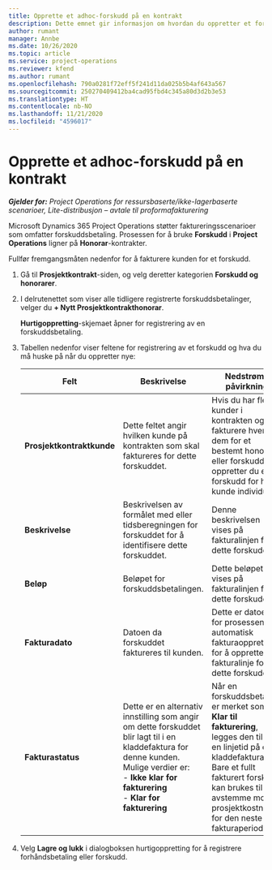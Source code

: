 ```yaml
---
title: Opprette et adhoc-forskudd på en kontrakt
description: Dette emnet gir informasjon om hvordan du oppretter et forskudd på en kontrakt etter behov.
author: rumant
manager: Annbe
ms.date: 10/26/2020
ms.topic: article
ms.service: project-operations
ms.reviewer: kfend
ms.author: rumant
ms.openlocfilehash: 790a0281f72eff5f241d11da025b5b4af643a567
ms.sourcegitcommit: 250270409412ba4cad95fbd4c345a80d3d2b3e53
ms.translationtype: HT
ms.contentlocale: nb-NO
ms.lasthandoff: 11/21/2020
ms.locfileid: "4596017"
---
```

# <a name="creating-an-ad-hoc-advance-on-a-contract"></a>Opprette et adhoc-forskudd på en kontrakt

_**Gjelder for:** Project Operations for ressursbaserte/ikke-lagerbaserte scenarioer, Lite-distribusjon – avtale til proformafakturering_

Microsoft Dynamics 365 Project Operations støtter faktureringsscenarioer som omfatter forskuddsbetaling. Prosessen for å bruke **Forskudd** i **Project Operations** ligner på **Honorar**-kontrakter. 

Fullfør fremgangsmåten nedenfor for å fakturere kunden for et forskudd.

1. Gå til **Prosjektkontrakt**-siden, og velg deretter kategorien **Forskudd og honorarer**.
2. I delrutenettet som viser alle tidligere registrerte forskuddsbetalinger, velger du **+ Nytt Prosjektkontrakthonorar**. 

    **Hurtigoppretting**-skjemaet åpner for registrering av en forskuddsbetaling.
    
3. Tabellen nedenfor viser feltene for registrering av et forskudd og hva du må huske på når du oppretter nye:

    | Felt | Beskrivelse | Nedstrøms påvirkning |
    | --- | --- | --- |
    | **Prosjektkontraktkunde** | Dette feltet angir hvilken kunde på kontrakten som skal faktureres for dette forskuddet. | Hvis du har flere kunder i kontrakten og vil fakturere hver av dem for et bestemt honorar eller forskudd, oppretter du et forskudd for hver kunde individuelt. |
    | **Beskrivelse** | Beskrivelsen av formålet med eller tidsberegningen for forskuddet for å identifisere dette forskuddet. | Denne beskrivelsen vises på fakturalinjen for dette forskuddet. |
    | **Beløp** | Beløpet for forskuddsbetalingen. | Dette beløpet vises på fakturalinjen for dette forskuddet. |
    | **Fakturadato** | Datoen da forskuddet faktureres til kunden. | Dette er datoen for prosessen for automatisk fakturaopprettelse for å opprette en fakturalinje for dette forskuddet. |
    | **Fakturastatus** | Dette er en alternativ innstilling som angir om dette forskuddet blir lagt til i en kladdefaktura for denne kunden. Mulige verdier er:</br>- **Ikke klar for fakturering**</br>- **Klar for fakturering** | Når en forskuddsbetaling er merket som **Klar til fakturering**, legges den til som en linjetid på en kladdefaktura. Bare et fullt fakturert forskudd kan brukes til å avstemme mot prosjektkostnader for den neste fakturaperioden. |

4. Velg **Lagre og lukk** i dialogboksen hurtigoppretting for å registrere forhåndsbetaling eller forskudd.
